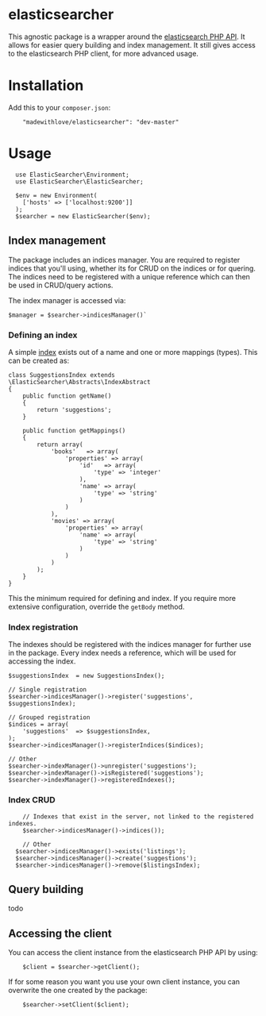 # elasticsearcher

This agnostic package is a wrapper around the [elasticsearch PHP API](http://www.elasticsearch.org/guide/en/elasticsearch/client/php-api/current/index.html).
It allows for easier query building and index management. It still gives access to the elasticsearch PHP client, for more
advanced usage.

# Installation

Add this to your `composer.json`:
```
	"madewithlove/elasticsearcher": "dev-master"
```

# Usage

```
  use ElasticSearcher\Environment;
  use ElasticSearcher\ElasticSearcher;

  $env = new Environment(
  	['hosts' => ['localhost:9200']]
  );
  $searcher = new ElasticSearcher($env);
```

## Index management

The package includes an indices manager. You are required to register indices that you'll using, whether its for
CRUD on the indices or for quering. The indices need to be registered with a unique reference which can then be
used in CRUD/query actions.

The index manager is accessed via:

```
$manager = $searcher->indicesManager()`
```

### Defining an index

A simple [index](http://www.elasticsearch.org/guide/en/elasticsearch/reference/current/_basic_concepts.html#_index) exists
out of a name and one or more mappings (types). This can be created as:

```
class SuggestionsIndex extends \ElasticSearcher\Abstracts\IndexAbstract
{
	public function getName()
	{
		return 'suggestions';
	}

	public function getMappings()
	{
		return array(
			'books'   => array(
				'properties' => array(
					'id'   => array(
						'type' => 'integer'
					),
					'name' => array(
						'type' => 'string'
					)
				)
			),
			'movies' => array(
				'properties' => array(
					'name' => array(
						'type' => 'string'
					)
				)
			)
		);
	}
}
```

This the minimum required for defining and index. If you require more extensive configuration, override the `getBody`
method.

### Index registration

The indexes should be registered with the indices manager for further use in the package. Every index needs a
reference, which will be used for accessing the index.

```
$suggestionsIndex  = new SuggestionsIndex();

// Single registration
$searcher->indicesManager()->register('suggestions', $suggestionsIndex);

// Grouped registration
$indices = array(
	'suggestions'  => $suggestionsIndex,
);
$searcher->indicesManager()->registerIndices($indices);

// Other
$searcher->indexManager()->unregister('suggestions');
$searcher->indexManager()->isRegistered('suggestions');
$searcher->indexManager()->registeredIndexes();
```

### Index CRUD

```
	// Indexes that exist in the server, not linked to the registered indexes.
	$searcher->indicesManager()->indices());

	// Other
  $searcher->indicesManager()->exists('listings');
  $searcher->indicesManager()->create('suggestions');
  $searcher->indicesManager()->remove($listingsIndex);
```

## Query building

todo

## Accessing the client

You can access the client instance from the elasticsearch PHP API by using:

```
	$client = $searcher->getClient();
```

If for some reason you want you use your own client instance, you can overwrite the one created
by the package:

```
	$searcher->setClient($client);
```
